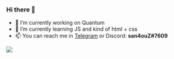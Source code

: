 ### Hi there 👋


- 🔭 I’m currently working on Quantum
- 🌱 I’m currently learning JS and kind of html + css
- 📫 You can reach me in [Telegram](https://t.me/cyberpunk113) or Discord: **san4ouZ#7609**

<a href="https://wakatime.com/@san4ouZ">
  <img src="https://github-readme-stats.vercel.app/api/wakatime?username=san4ouZ&show_icons=true&hide_border=true&theme=blueberry&layout=compact">
</a> 
